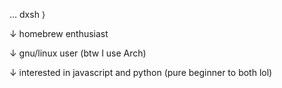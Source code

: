 … dxsh ⟩

↓ homebrew enthusiast

↓ gnu/linux user (btw I use Arch)

↓ interested in javascript and python (pure beginner to both lol)
